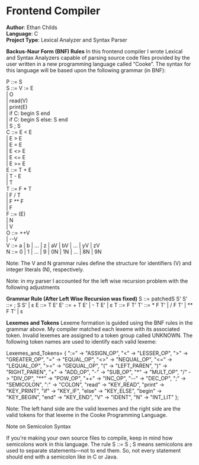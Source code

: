 # Frontend Compiler

**Author**: Ethan Childs  
**Language**: C  
**Project Type**: Lexical Analyzer and Syntax Parser

**Backus-Naur Form (BNF) Rules**
In this frontend compiler I wrote Lexical and Syntax Analyzers capable of parsing source code 
files provided by the user written in a new programming language called “Cooke”. The syntax for this language
will be based upon the following grammar (in BNF):

P ::= S  
S ::= V := E  
     | O  
     | read(V)  
     | print(E)  
     | if C: begin S end  
     | if C: begin S else: S end  
     | S ; S  
C ::= E < E  
     | E > E  
     | E = E  
     | E <> E  
     | E <= E  
     | E >= E  
E ::= T + E  
     | T - E  
     | T  
T ::= F * T  
     | F / T  
     | F ** F  
     | F  
F ::= (E)  
     | N  
     | V  
O ::= ++V  
     | --V  
V ::= a | b | ... | z | aV | bV | ... | yV | zV  
N ::= 0 | 1 | ... | 9 | 0N | 1N | ... | 8N | 9N

Note: The V and N grammar rules define the structure for identifiers (V) and integer literals (N), respectively.

Note: in my parser I accounted for the left wise recursion problem with the following adjustments 

**Grammar Rule (After Left Wise Recursion was fixed)**
S ::= patchedS S'
S' ::= ; S S' | ε
E ::= T E'
E' ::= + T E' | - T E' | ε
T ::= F T'
T' ::= * F T' | / F T' | ** F T' | ε


**Lexemes and Tokens**
Lexeme formation is guided using the BNF rules in the grammar above. My compiler matched each lexeme
with its associated token. Invalid lexemes are assigned to a token group called UNKNOWN. The following
token names are used to identify each valid lexeme:

Lexemes_and_Tokens= {
  ":=" -> "ASSIGN_OP",
  "<"  -> "LESSER_OP",
  ">"  -> "GREATER_OP",
  "="  -> "EQUAL_OP",
  "<>" -> "NEQUAL_OP",
  "<=" -> "LEQUAL_OP",
  ">=" -> "GEQUAL_OP",
  "("  -> "LEFT_PAREN",
  ")"  -> "RIGHT_PAREN",
  "+"  -> "ADD_OP",
  "-"  -> "SUB_OP",
  "*"  -> "MULT_OP",
  "/"  -> "DIV_OP",
  "**" -> "POW_OP",
  "++" -> "INC_OP",
  "--" -> "DEC_OP",
  ";"  -> "SEMICOLON",
  ":"  -> "COLON",
  "read"   -> "KEY_READ",
  "print"  -> "KEY_PRINT",
  "if"     -> "KEY_IF",
  "else"   -> "KEY_ELSE",
  "begin"  -> "KEY_BEGIN",
  "end"    -> "KEY_END",
  "V"      -> "IDENT",
  "N"      -> "INT_LIT"
};

Note: The left hand side are the valid lexemes and the right side are the valid tokens for that lexeme in the Cooke Programming Language.

Note on Semicolon Syntax

If you're making your own source files to compile, keep in mind how semicolons work in this language. The rule
S ::= S ; S means semicolons are used to separate statements—not to end them.
So, not every statement should end with a semicolon like in C or Java.

